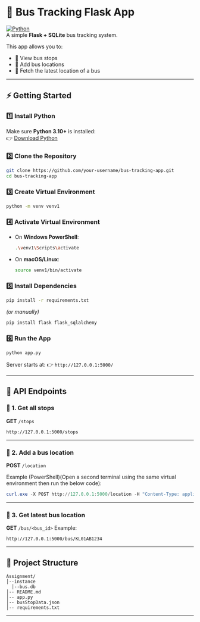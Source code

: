 
# 🚌 Bus Tracking Flask App

[![Python](https://img.shields.io/badge/Python-3.10+-blue.svg)](https://www.python.org/downloads/)  
A simple **Flask + SQLite** bus tracking system.  

This app allows you to:
- 📍 View bus stops  
- 🚌 Add bus locations  
- 📡 Fetch the latest location of a bus  

---

## ⚡ Getting Started

### 1️⃣ Install Python
Make sure **Python 3.10+** is installed:  
👉 [Download Python](https://www.python.org/downloads/)

### 2️⃣ Clone the Repository
```bash
git clone https://github.com/your-username/bus-tracking-app.git
cd bus-tracking-app
````

### 3️⃣ Create Virtual Environment

```bash
python -m venv venv1
```

### 4️⃣ Activate Virtual Environment

* On **Windows PowerShell**:

  ```bash
  .\venv1\Scripts\activate
  ```
* On **macOS/Linux**:

  ```bash
  source venv1/bin/activate
  ```

### 5️⃣ Install Dependencies

```bash
pip install -r requirements.txt
```

*(or manually)*

```bash
pip install flask flask_sqlalchemy
```

### 6️⃣ Run the App

```bash
python app.py
```

Server starts at:
👉 `http://127.0.0.1:5000/`

---

## 🔗 API Endpoints

### 📍 1. Get all stops

**GET** `/stops`

```url
http://127.0.0.1:5000/stops
```

---

### 🚌 2. Add a bus location

**POST** `/location`

Example (PowerShell)(Open a second terminal using the same virtual environment then run the below code):

```powershell
curl.exe -X POST http://127.0.0.1:5000/location -H "Content-Type: application/json" -d "{\"bus_id\":\"KL01AB1234\",\"lat\":11.0419,\"lon\":75.9279,\"timestamp\":\"2025-09-02T11:00:00\"}"
```

---

### 📡 3. Get latest bus location

**GET** `/bus/<bus_id>`
Example:

```url
http://127.0.0.1:5000/bus/KL01AB1234
```

---

## 📂 Project Structure

```
Assignment/
│--instance
  │--bus.db
│-- README.md
│-- app.py
│-- busStopData.json
│-- requirements.txt
```

---
